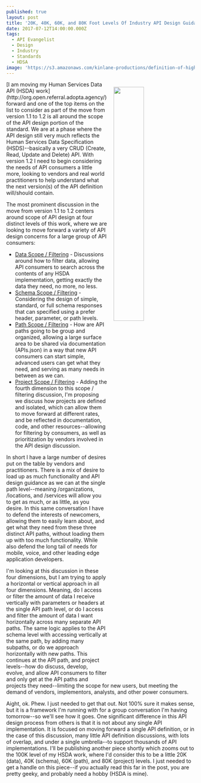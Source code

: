 ```yaml
---
published: true
layout: post
title: '20K, 40K, 60K, and 80K Foot Levels Of Industry API Design Guidance'
date: 2017-07-12T14:00:00.000Z
tags:
  - API Evangelist
  - Design
  - Industry
  - Standards
  - HDSA
image: 'https://s3.amazonaws.com/kinlane-productions/definition-of-high-altitude.jpg'
---
```

<p><img src="https://s3.amazonaws.com/kinlane-productions/definition-of-high-altitude.jpg" align="right" width="40%" style="padding: 15px;" /></p>[I am moving my Human Services Data API (HSDA) work](http://org.open.referral.adopta.agency/) forward and one of the top items on the list to consider as part of the move from version 1.1 to 1.2 is all around the scope of the API design portion of the standard. We are at a phase where the API design still very much reflects the Human Services Data Specification (HSDS)--basically a very CRUD (Create, Read, Update and Delete) API. With version 1.2 I need to begin considering the needs of API consumers a little more, looking to vendors and real world practitioners to help understand what the next version(s) of the API definition will/should contain.

The most prominent discussion in the move from version 1.1 to 1.2 centers around scope of API design at four distinct levels of this work, where we are looking to move forward a variety of API design concerns for a large group of API consumers:

* [Data Scope / Filtering](https://github.com/openreferral/api-specification/issues/22) - Discussions around how to filter data, allowing API consumers to search across the contents of any HSDA implementation, getting exactly the data they need, no more, no less.
* [Schema Scope / Filtering](https://github.com/openreferral/api-specification/issues/21) - Considering the design of simple, standard, or full schema responses that can specified using a prefer header, parameter, or path levels.
* [Path Scope / Filtering](https://github.com/openreferral/api-specification/issues/38) - How are API paths going to be group and organized, allowing a large surface area to be shared via documentation (APIs.json) in a way that new API consumers can start simple, advanced users can get what they need, and serving as many needs in between as we can.
* [Project Scope / Filtering](https://github.com/openreferral/api-specification/issues/40) - Adding the fourth dimension to this scope / filtering discussion, I'm proposing we discuss how projects are defined and isolated, which can allow them to move forward at different rates, and be reflected in documentation, code, and other resources--allowing for filtering by consumers, as  well as prioritization by vendors involved in the API design discussion.

In short I have a large number of desires put on the table by vendors and practitioners. There is a mix of desire to load up as much functionality and API design guidance as we can at the single path level--meaning /organizations, /locations, and /services will allow you to get as much, or as little, as you desire. In this same conversation I have to defend the interests of newcomers, allowing them to easily learn about, and get what they need from these three distinct API paths, without loading them up with too much functionality. While also defend the long tail of needs for mobile, voice, and other leading edge application developers.

I'm looking at this discussion in these four dimensions, but I am trying to apply a horizontal or vertical approach in all four dimensions. Meaning, do I access or filter the amount of data I receive vertically with parameters or headers at the single API path level, or do I access and filter the amount of data I want horizontally across many separate API paths. The same logic applies to the API schema level with accessing vertically at the same path, by adding many subpaths, or do we approach horizontally with new paths. This continues at the API path, and project levels--how do discuss, develop, evolve, and allow API consumers to filter and only get at the API paths and projects they need--limiting the scope for new users, but meeting the demand of vendors, implementors, analysts, and other power consumers.

Aight, ok. Phew. I just needed to get that out. Not 100% sure it makes sense, but it is a framework I'm running with for a group conversation I'm having tomorrow--so we'll see how it goes. One significant difference in this API design process from others is that it is not about any single API implementation. It is focused on moving forward a single API definition, or in the case of this discussion, many little API definition discussions, with lots of overlap, and under a single umbrella--to support thousands of API implementations. I'll be publishing another piece shortly which zooms out to the 100K level of my HSDA work, where I'd consider this to be a little 20K (data), 40K (schema), 60K (path), and 80K (project) levels. I just needed to get a handle on this piece--if you actually read this far in the post, you are pretty geeky, and probably need a hobby (HSDA is mine).
